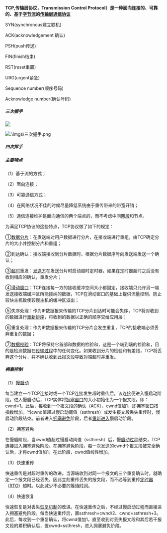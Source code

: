 **TCP,传输层协议，Transmission Control Protocol）是一种面向连接的、可靠的、基于[字节流](https://baike.baidu.com/item/字节流/3196772?fromModule=lemma_inlink)的[传输层](https://baike.baidu.com/item/传输层/4329536?fromModule=lemma_inlink)[通信协议](https://baike.baidu.com/item/通信协议/3351624?fromModule=lemma_inlink)**



SYN(synchronous建立联机) 

ACK(acknowledgement 确认) 

PSH(push传送) 

FIN(finish结束) 

RST(reset重置) 

URG(urgent紧急)

Sequence number(顺序号码) 

Acknowledge number(确认号码)

##### 三次握手

![](E:\learn\js\docs\计算机网络\imgs\三次握手.png)

![.\imgs\三次握手.png]()

##### 四次挥手



##### 主要特点

（1）基于流的方式；

（2）面向连接；

（3）可靠通信方式；

（4）在网络状况不佳的时候尽量降低系统由于重传带来的带宽开销；

（5）通信连接维护是面向通信的两个端点的，而不考虑中间[网段](https://baike.baidu.com/item/网段/11026985?fromModule=lemma_inlink)和节点。

为满足TCP协议的这些特点，TCP协议做了如下的规定：

①[数据分片](https://baike.baidu.com/item/数据分片/23734827?fromModule=lemma_inlink)：在发送端对用户数据进行分片，在接收端进行重组，由TCP确定分片的大小并控制分片和重组；

②到达确认：接收端接收到分片数据时，根据分片数据序号向发送端发送一个确认；

③[超时](https://baike.baidu.com/item/超时/10884849?fromModule=lemma_inlink)重发：[发送方](https://baike.baidu.com/item/发送方/9452946?fromModule=lemma_inlink)在发送分片时启动超时定时器，如果在定时器超时之后没有收到相应的确认，重发分片；

④[滑动窗口](https://baike.baidu.com/item/滑动窗口/8351795?fromModule=lemma_inlink)：TCP连接每一方的接收缓冲空间大小都固定，接收端只允许另一端发送接收端缓冲区所能接纳的数据，TCP在滑动窗口的基础上提供流量控制，防止较快主机致使较慢主机的缓冲区溢出；

⑤失序处理：作为IP数据报来传输的TCP分片到达时可能会失序，TCP将对收到的数据进行[重新排序](https://baike.baidu.com/item/重新排序/22265517?fromModule=lemma_inlink)，将收到的数据以正确的顺序交给应用层；

⑥重复处理：作为IP数据报来传输的TCP分片会发生重复，TCP的接收端必须丢弃重复的数据；

⑦[数据校验](https://baike.baidu.com/item/数据校验/2609771?fromModule=lemma_inlink)：TCP将保持它首部和数据的检验和，这是一个端到端的检验和，目的是检测数据在[传输过程](https://baike.baidu.com/item/传输过程/22722988?fromModule=lemma_inlink)中的任何变化。如果收到分片的检验和有差错，TCP将丢弃这个分片，并不确认收到此报文段导致对端超时并重发。



##### 拥塞控制

（1）[慢启动](https://baike.baidu.com/item/慢启动/8242395?fromModule=lemma_inlink)

每当建立一个TCP连接时或一个TCP连接发生超时重传后，该连接便进入慢启动阶段。进入慢启动后，TCP实体将[拥塞窗口](https://baike.baidu.com/item/拥塞窗口/4399307?fromModule=lemma_inlink)的大小初始化为一个报文段，即：cwnd=1。此后，每收到一个报文段的确认（ACK），cwnd值加1，即拥塞窗口按指数增加。当cwnd值超过慢启动阈值（ssthresh）或发生报文段丢失重传时，慢启动阶段结束。前者进入[拥塞避免](https://baike.baidu.com/item/拥塞避免/20590357?fromModule=lemma_inlink)阶段，后者[重新进入](https://baike.baidu.com/item/重新进入/56582857?fromModule=lemma_inlink)慢启动阶段。

（2）拥塞避免

在慢启阶段，当cwnd值超过慢启动阈值（ssthresh）后，慢[启动过程](https://baike.baidu.com/item/启动过程/53607541?fromModule=lemma_inlink)结束，TCP连接进入拥塞避免阶段。在拥塞避免阶段，每一次发送的cwnd个报文段被完全确认后，才将cwnd值加1。在此阶段，cwnd值线性增加。

（3）快速重传

快速重传是对超时重传的改进。当源端收到对同一个报文的三个重复确认时，就确定一个报文段已经丢失，因此立刻重传丢失的报文段，而不必等到重传[定时器](https://baike.baidu.com/item/定时器/5109454?fromModule=lemma_inlink)（[RTO](https://baike.baidu.com/item/RTO/8933435?fromModule=lemma_inlink)）超时。以此减少不必要的[等待时间](https://baike.baidu.com/item/等待时间/16598254?fromModule=lemma_inlink)。

（4）快速恢复

快速恢复是对丢失[恢复机制](https://baike.baidu.com/item/恢复机制/15396214?fromModule=lemma_inlink)的改进。在快速重传之后，不经过慢启动过程而直接进入拥塞避免阶段。每当快速重传后，置ssthresh=cwnd/2、cwnd=ssthresh+3。此后，每收到一个重复确认，将cwnd值加1，直至收到对丢失报文段和其后若干报文段的累积确认后，置cwnd=ssthresh，进入拥塞避免阶段。